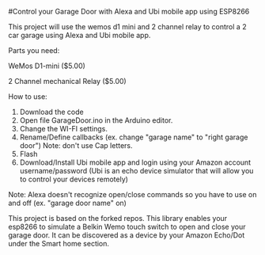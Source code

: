 #Control your Garage Door with Alexa and Ubi mobile app using ESP8266


This project will use the wemos d1 mini and 2 channel relay to control a 2 car garage using Alexa and Ubi mobile app.

Parts you need:

WeMos D1-mini ($5.00)

2 Channel mechanical Relay ($5.00)

How to use:

1. Download the code
2. Open file GarageDoor.ino in the Arduino editor.
3. Change the WI-FI settings.
4. Rename/Define callbacks (ex. change "garage name" to "right garage door") Note: don't use Cap letters.
5. Flash
6. Download/Install Ubi mobile app and login using your Amazon account username/password (Ubi is an echo device simulator that will allow you to control your devices remotely)

Note: Alexa doesn't recognize open/close commands so you have to use on and off (ex. "garage door name" on)


This project is based on the forked repos. This library enables your esp8266 to simulate a Belkin Wemo touch switch to open and close your garage door. It can be discovered as a device by your Amazon Echo/Dot under the Smart home section. 


